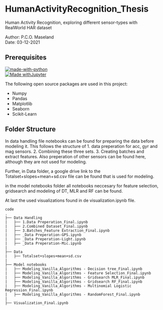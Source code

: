 # HumanActivityRecognition_Thesis
Human Activity Recognition, exploring different sensor-types with RealWorld HAR dataset

Author: P.C.O. Maseland <br>
Date: 03-12-2021


<h2 id="prerequisites"> Prerequisites</h2>

[![made-with-python](https://img.shields.io/badge/Made%20with-Python-1f425f.svg)](https://www.python.org/) <br>
[![Made withJupyter](https://img.shields.io/badge/Made%20with-Jupyter-orange?style=for-the-badge&logo=Jupyter)](https://jupyter.org/try) <br>

<!--This project is written in Python programming language. <br>-->
The following open source packages are used in this project:
* Numpy
* Pandas
* Matplotlib
* Seaborn
* Scikit-Learn


<h2 id="folder-structure">Folder Structure</h2>
In data handling file notebooks can be found for preparing the data before modeling it. This follows the structure of 1. data preperation for acc, gyr and mag sensors. 2. Combining these three sets. 3. Creating batches and extract features. Also preperation of other sensors can be found here, although they are not used for modeling. <br>

Further, in Data folder, a google drive link to the Totalset+slopes+mean+sd.csv file can be found that is used for modeling. <br>

in the model notebooks folder all notebooks neccesary for feature selection, gridsearch and modeling of DT, MLR and RF can be found. <br>

At last the used visualizations found in de visualization.ipynb file.

    code
    .
    ├── Data Handling
    |   ├── 1.Data Preperation_Final.ipynb
    |   ├── 2.Combined Dataset_Final.ipynb
    |   ├── 3.Batches_Feature Extraction_Final.ipynb
    |   ├── _Data Preperation-GPS.ipynb
    |   ├── _Data Preperation-Light.ipynb
    |   ├── _Data Preperation-Mic.ipynb
    |
    ├── Data
    |   ├── Totalset+slopes+mean+sd.csv
    |
    ├── Model notebooks
    |   ├── Modeling_Vanilla_Algorithms - Decision tree_Final.ipynb
    |   ├── Modeling_Vanilla_Algorithms - Feature Selection_Final.ipynb 
    |   ├── Modeling_Vanilla_Algorithms - Gridsearch MLR_Final.ipynb    
    |   ├── Modeling_Vanilla_Algorithms - Gridsearch RF_Final.ipynb 
    |   ├── Modeling_Vanilla_Algorithms - Multinomial Logistic Regression_Final.ipynb 
    |   ├── Modeling_Vanilla_Algorithms - RandomForest_Final.ipynb
    |
    ├── Visualization_Final.ipynb
    
    
